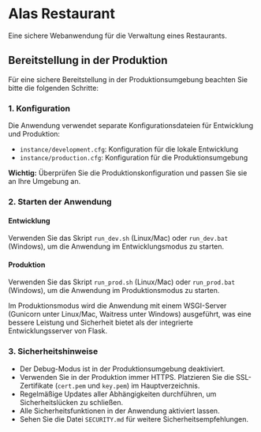 # Alas Restaurant

Eine sichere Webanwendung für die Verwaltung eines Restaurants.


## Bereitstellung in der Produktion

Für eine sichere Bereitstellung in der Produktionsumgebung beachten Sie bitte die folgenden Schritte:

### 1. Konfiguration

Die Anwendung verwendet separate Konfigurationsdateien für Entwicklung und Produktion:
- `instance/development.cfg`: Konfiguration für die lokale Entwicklung
- `instance/production.cfg`: Konfiguration für die Produktionsumgebung

**Wichtig:** Überprüfen Sie die Produktionskonfiguration und passen Sie sie an Ihre Umgebung an.

### 2. Starten der Anwendung

#### Entwicklung
Verwenden Sie das Skript `run_dev.sh` (Linux/Mac) oder `run_dev.bat` (Windows), um die Anwendung im Entwicklungsmodus zu starten.

#### Produktion
Verwenden Sie das Skript `run_prod.sh` (Linux/Mac) oder `run_prod.bat` (Windows), um die Anwendung im Produktionsmodus zu starten.

Im Produktionsmodus wird die Anwendung mit einem WSGI-Server (Gunicorn unter Linux/Mac, Waitress unter Windows) ausgeführt, 
was eine bessere Leistung und Sicherheit bietet als der integrierte Entwicklungsserver von Flask.

### 3. Sicherheitshinweise

- Der Debug-Modus ist in der Produktionsumgebung deaktiviert.
- Verwenden Sie in der Produktion immer HTTPS. Platzieren Sie die SSL-Zertifikate (`cert.pem` und `key.pem`) im Hauptverzeichnis.
- Regelmäßige Updates aller Abhängigkeiten durchführen, um Sicherheitslücken zu schließen.
- Alle Sicherheitsfunktionen in der Anwendung aktiviert lassen.
- Sehen Sie die Datei `SECURITY.md` für weitere Sicherheitsempfehlungen.

